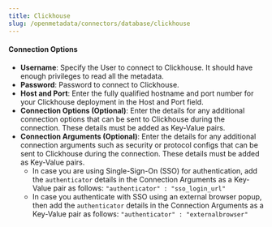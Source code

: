 ```yaml
---
title: Clickhouse
slug: /openmetadata/connectors/database/clickhouse
---
```


<ConnectorIntro connector="Clickhouse" hasProfiler="true" hasUsage="true" hasDBT="true" />

<Requirements />

<MetadataIngestionService connector="Clickhouse"/>

<h4>Connection Options</h4>

- **Username**: Specify the User to connect to Clickhouse. It should have enough privileges to read all the metadata.
- **Password**: Password to connect to Clickhouse.
- **Host and Port**: Enter the fully qualified hostname and port number for your Clickhouse deployment in the Host and Port field.
- **Connection Options (Optional)**: Enter the details for any additional connection options that can be sent to Clickhouse during the connection. These details must be added as Key-Value pairs.
- **Connection Arguments (Optional)**: Enter the details for any additional connection arguments such as security or protocol configs that can be sent to Clickhouse during the connection. These details must be added as Key-Value pairs. 
  - In case you are using Single-Sign-On (SSO) for authentication, add the `authenticator` details in the Connection Arguments as a Key-Value pair as follows: `"authenticator" : "sso_login_url"`
  - In case you authenticate with SSO using an external browser popup, then add the `authenticator` details in the Connection Arguments as a Key-Value pair as follows: `"authenticator" : "externalbrowser"`

<DatabaseIngestionConfig />

<IngestionScheduleAndDeploy />

<ConnectorOutro connector="Clickhouse" hasProfiler="true" hasUsage="true" hasDBT="true" />
